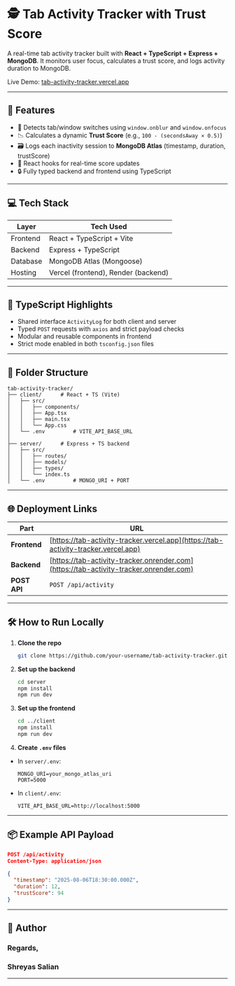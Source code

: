 
# 🕵️ Tab Activity Tracker with Trust Score

A real-time tab activity tracker built with **React + TypeScript + Express + MongoDB**. It monitors user focus, calculates a trust score, and logs activity duration to MongoDB.

Live Demo: [tab-activity-tracker.vercel.app](https://tab-activity-tracker.vercel.app)

---

## 🚀 Features

- 🎯 Detects tab/window switches using `window.onblur` and `window.onfocus`
- 📉 Calculates a dynamic **Trust Score** (e.g., `100 - (secondsAway × 0.5)`)
- 🗃 Logs each inactivity session to **MongoDB Atlas** (timestamp, duration, trustScore)
- 🔄 React hooks for real-time score updates
- 🔒 Fully typed backend and frontend using TypeScript

---

## 💻 Tech Stack

| Layer         | Tech Used                     |
|---------------|-------------------------------|
| Frontend      | React + TypeScript + Vite     |
| Backend       | Express + TypeScript          |
| Database      | MongoDB Atlas (Mongoose)      |
| Hosting       | Vercel (frontend), Render (backend) |

---

## 🧩 TypeScript Highlights

- Shared interface `ActivityLog` for both client and server
- Typed `POST` requests with `axios` and strict payload checks
- Modular and reusable components in frontend
- Strict mode enabled in both `tsconfig.json` files

---

## 📂 Folder Structure

```
tab-activity-tracker/
├── client/      # React + TS (Vite)
│   ├── src/
│   │   ├── components/
│   │   ├── App.tsx
│   │   ├── main.tsx
│   │   └── App.css
│   └── .env         # VITE_API_BASE_URL
│
├── server/      # Express + TS backend
│   ├── src/
│   │   ├── routes/
│   │   ├── models/
│   │   ├── types/
│   │   └── index.ts
│   └── .env         # MONGO_URI + PORT
```

---

## 🌐 Deployment Links

| Part       | URL                                                                 |
|------------|----------------------------------------------------------------------|
| **Frontend** | [https://tab-activity-tracker.vercel.app](https://tab-activity-tracker.vercel.app) |
| **Backend**  | [https://tab-activity-tracker.onrender.com](https://tab-activity-tracker.onrender.com) |
| **POST API** | `POST /api/activity`                                               |

---

## 🛠️ How to Run Locally

1. **Clone the repo**
   ```bash
   git clone https://github.com/your-username/tab-activity-tracker.git
   ```

2. **Set up the backend**
   ```bash
   cd server
   npm install
   npm run dev
   ```

3. **Set up the frontend**
   ```bash
   cd ../client
   npm install
   npm run dev
   ```

4. **Create `.env` files**

- In `server/.env`:
  ```env
  MONGO_URI=your_mongo_atlas_uri
  PORT=5000
  ```

- In `client/.env`:
  ```env
  VITE_API_BASE_URL=http://localhost:5000
  ```

---

## 📦 Example API Payload

```json
POST /api/activity
Content-Type: application/json

{
  "timestamp": "2025-08-06T18:30:00.000Z",
  "duration": 12,
  "trustScore": 94
}
```

---

## 📌 Author

### Regards,
### Shreyas Salian 


---


